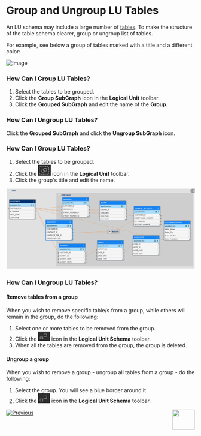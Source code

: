 # Group and Ungroup LU Tables

An LU schema may include a large number of [tables](/articles/06_LU_tables/01_LU_tables_overview.md). To make the structure of the table schema clearer, group or ungroup list of tables. 

For example, see below a group of tables marked with a title and a different color:

<studio>

![image](images/1.7_pic_2_grouped_paragpraph.png)

### How Can I Group LU Tables?
1. Select the tables to be grouped.
1. Click the **Group SubGraph** icon in the **Logical Unit** toolbar.
1. Click the **Grouped SubGraph** and edit the name of the **Group**.

### How Can I Ungroup LU Tables? 
Click the **Grouped SubGraph** and click the **Ungroup SubGraph** icon.

</studio>

<web>

### How Can I Group LU Tables?

1. Select the tables to be grouped. 
2. Click the <img src="images/web/group.PNG" style="zoom:67%;" /> icon in the **Logical Unit** toolbar.
3. Click the group's title and edit the name.

![image](images/web/1_web_lu_overview.PNG)

### How Can I Ungroup LU Tables? 

#### Remove tables from a group

When you wish to remove specific table/s from a group, while others will remain in the group, do the following:

1. Select one or more tables to be removed from the group.
2. Click the <img src="images/web/ungroup.PNG" style="zoom:67%;" /> icon in the **Logical Unit Schema** toolbar.
3. When all the tables are removed from the group, the group is deleted.

#### Ungroup a group

When you wish to remove a group - ungroup all tables from a group - do the following:

1. Select the group. You will see a blue border around it.
2. Click the <img src="images/web/ungroup.PNG" style="zoom:67%;" /> icon in the **Logical Unit Schema**  toolbar.

 </web>

[![Previous](/articles/images/Previous.png)](/articles/03_logical_units/15_LU_schema_edit_reference_tab.md)[<img align="right" width="60" height="54" src="/articles/images/Next.png">](/articles/03_logical_units/17_LU_schema_change_root_table.md)
